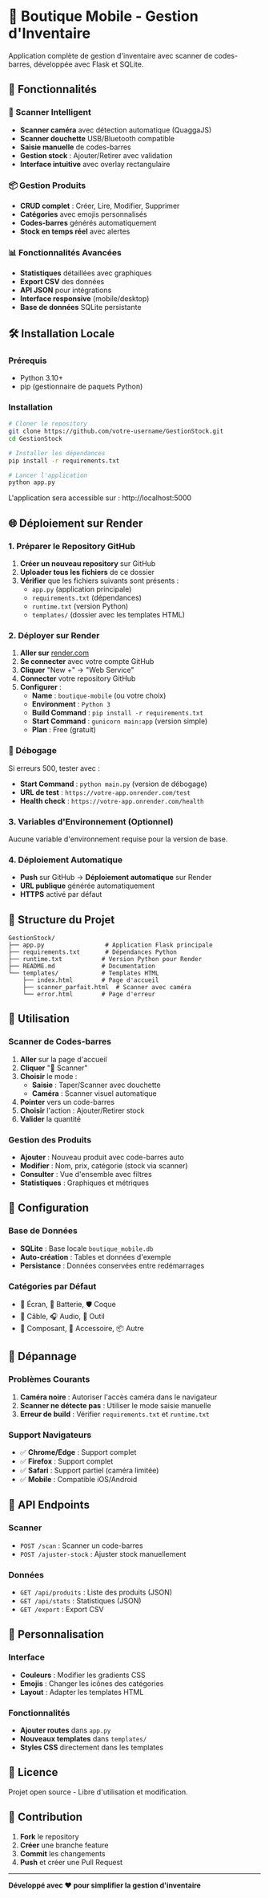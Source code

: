 # 📱 Boutique Mobile - Gestion d'Inventaire

Application complète de gestion d'inventaire avec scanner de codes-barres, développée avec Flask et SQLite.

## 🚀 Fonctionnalités

### 📱 Scanner Intelligent
- **Scanner caméra** avec détection automatique (QuaggaJS)
- **Scanner douchette** USB/Bluetooth compatible
- **Saisie manuelle** de codes-barres
- **Gestion stock** : Ajouter/Retirer avec validation
- **Interface intuitive** avec overlay rectangulaire

### 📦 Gestion Produits
- **CRUD complet** : Créer, Lire, Modifier, Supprimer
- **Catégories** avec emojis personnalisés
- **Codes-barres** générés automatiquement
- **Stock en temps réel** avec alertes

### 📊 Fonctionnalités Avancées
- **Statistiques** détaillées avec graphiques
- **Export CSV** des données
- **API JSON** pour intégrations
- **Interface responsive** (mobile/desktop)
- **Base de données** SQLite persistante

## 🛠️ Installation Locale

### Prérequis
- Python 3.10+
- pip (gestionnaire de paquets Python)

### Installation
```bash
# Cloner le repository
git clone https://github.com/votre-username/GestionStock.git
cd GestionStock

# Installer les dépendances
pip install -r requirements.txt

# Lancer l'application
python app.py
```

L'application sera accessible sur : http://localhost:5000

## 🌐 Déploiement sur Render

### 1. Préparer le Repository GitHub
1. **Créer un nouveau repository** sur GitHub
2. **Uploader tous les fichiers** de ce dossier
3. **Vérifier** que les fichiers suivants sont présents :
   - `app.py` (application principale)
   - `requirements.txt` (dépendances)
   - `runtime.txt` (version Python)
   - `templates/` (dossier avec les templates HTML)

### 2. Déployer sur Render
1. **Aller sur** [render.com](https://render.com)
2. **Se connecter** avec votre compte GitHub
3. **Cliquer** "New +" → "Web Service"
4. **Connecter** votre repository GitHub
5. **Configurer** :
   - **Name** : `boutique-mobile` (ou votre choix)
   - **Environment** : `Python 3`
   - **Build Command** : `pip install -r requirements.txt`
   - **Start Command** : `gunicorn main:app` (version simple)
   - **Plan** : Free (gratuit)

### 🔧 Débogage
Si erreurs 500, tester avec :
- **Start Command** : `python main.py` (version de débogage)
- **URL de test** : `https://votre-app.onrender.com/test`
- **Health check** : `https://votre-app.onrender.com/health`

### 3. Variables d'Environnement (Optionnel)
Aucune variable d'environnement requise pour la version de base.

### 4. Déploiement Automatique
- **Push** sur GitHub → **Déploiement automatique** sur Render
- **URL publique** générée automatiquement
- **HTTPS** activé par défaut

## 📁 Structure du Projet

```
GestionStock/
├── app.py                 # Application Flask principale
├── requirements.txt       # Dépendances Python
├── runtime.txt           # Version Python pour Render
├── README.md             # Documentation
└── templates/            # Templates HTML
    ├── index.html        # Page d'accueil
    ├── scanner_parfait.html  # Scanner avec caméra
    └── error.html        # Page d'erreur
```

## 🎯 Utilisation

### Scanner de Codes-barres
1. **Aller** sur la page d'accueil
2. **Cliquer** "📱 Scanner"
3. **Choisir** le mode :
   - **Saisie** : Taper/Scanner avec douchette
   - **Caméra** : Scanner visuel automatique
4. **Pointer** vers un code-barres
5. **Choisir** l'action : Ajouter/Retirer stock
6. **Valider** la quantité

### Gestion des Produits
- **Ajouter** : Nouveau produit avec code-barres auto
- **Modifier** : Nom, prix, catégorie (stock via scanner)
- **Consulter** : Vue d'ensemble avec filtres
- **Statistiques** : Graphiques et métriques

## 🔧 Configuration

### Base de Données
- **SQLite** : Base locale `boutique_mobile.db`
- **Auto-création** : Tables et données d'exemple
- **Persistance** : Données conservées entre redémarrages

### Catégories par Défaut
- 📱 Écran, 🔋 Batterie, 🛡️ Coque
- 🔌 Câble, 🎧 Audio, 🔧 Outil
- 💾 Composant, 📎 Accessoire, 📦 Autre

## 🚨 Dépannage

### Problèmes Courants
1. **Caméra noire** : Autoriser l'accès caméra dans le navigateur
2. **Scanner ne détecte pas** : Utiliser le mode saisie manuelle
3. **Erreur de build** : Vérifier `requirements.txt` et `runtime.txt`

### Support Navigateurs
- ✅ **Chrome/Edge** : Support complet
- ✅ **Firefox** : Support complet  
- ✅ **Safari** : Support partiel (caméra limitée)
- ✅ **Mobile** : Compatible iOS/Android

## 📱 API Endpoints

### Scanner
- `POST /scan` : Scanner un code-barres
- `POST /ajuster-stock` : Ajuster stock manuellement

### Données
- `GET /api/produits` : Liste des produits (JSON)
- `GET /api/stats` : Statistiques (JSON)
- `GET /export` : Export CSV

## 🎨 Personnalisation

### Interface
- **Couleurs** : Modifier les gradients CSS
- **Emojis** : Changer les icônes des catégories
- **Layout** : Adapter les templates HTML

### Fonctionnalités
- **Ajouter routes** dans `app.py`
- **Nouveaux templates** dans `templates/`
- **Styles CSS** directement dans les templates

## 📄 Licence

Projet open source - Libre d'utilisation et modification.

## 🤝 Contribution

1. **Fork** le repository
2. **Créer** une branche feature
3. **Commit** les changements
4. **Push** et créer une Pull Request

---

**Développé avec ❤️ pour simplifier la gestion d'inventaire**
